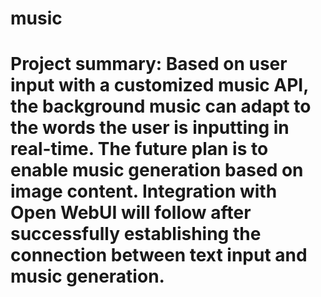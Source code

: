 # music

# Project summary: Based on user input with a customized music API, the background music can adapt to the words the user is inputting in real-time. The future plan is to enable music generation based on image content. Integration with Open WebUI will follow after successfully establishing the connection between text input and music generation.
